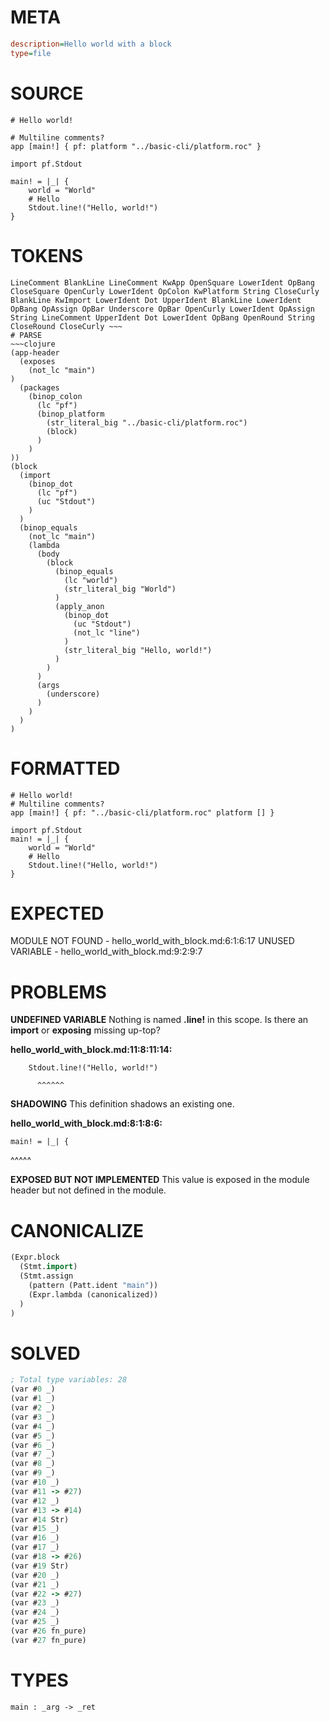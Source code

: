 # META
~~~ini
description=Hello world with a block
type=file
~~~
# SOURCE
~~~roc
# Hello world!

# Multiline comments?
app [main!] { pf: platform "../basic-cli/platform.roc" }

import pf.Stdout

main! = |_| {
	world = "World"
	# Hello
	Stdout.line!("Hello, world!")
}
~~~
# TOKENS
~~~text
LineComment BlankLine LineComment KwApp OpenSquare LowerIdent OpBang CloseSquare OpenCurly LowerIdent OpColon KwPlatform String CloseCurly BlankLine KwImport LowerIdent Dot UpperIdent BlankLine LowerIdent OpBang OpAssign OpBar Underscore OpBar OpenCurly LowerIdent OpAssign String LineComment UpperIdent Dot LowerIdent OpBang OpenRound String CloseRound CloseCurly ~~~
# PARSE
~~~clojure
(app-header
  (exposes
    (not_lc "main")
)
  (packages
    (binop_colon
      (lc "pf")
      (binop_platform
        (str_literal_big "../basic-cli/platform.roc")
        (block)
      )
    )
))
(block
  (import
    (binop_dot
      (lc "pf")
      (uc "Stdout")
    )
  )
  (binop_equals
    (not_lc "main")
    (lambda
      (body
        (block
          (binop_equals
            (lc "world")
            (str_literal_big "World")
          )
          (apply_anon
            (binop_dot
              (uc "Stdout")
              (not_lc "line")
            )
            (str_literal_big "Hello, world!")
          )
        )
      )
      (args
        (underscore)
      )
    )
  )
)
~~~
# FORMATTED
~~~roc
# Hello world!
# Multiline comments?
app [main!] { pf: "../basic-cli/platform.roc" platform [] }

import pf.Stdout
main! = |_| {
	world = "World"
	# Hello
	Stdout.line!("Hello, world!")
}
~~~
# EXPECTED
MODULE NOT FOUND - hello_world_with_block.md:6:1:6:17
UNUSED VARIABLE - hello_world_with_block.md:9:2:9:7
# PROBLEMS
**UNDEFINED VARIABLE**
Nothing is named **.line!** in this scope.
Is there an **import** or **exposing** missing up-top?

**hello_world_with_block.md:11:8:11:14:**
```roc
	Stdout.line!("Hello, world!")
```
	      ^^^^^^


**SHADOWING**
This definition shadows an existing one.

**hello_world_with_block.md:8:1:8:6:**
```roc
main! = |_| {
```
^^^^^


**EXPOSED BUT NOT IMPLEMENTED**
This value is exposed in the module header but not defined in the module.



# CANONICALIZE
~~~clojure
(Expr.block
  (Stmt.import)
  (Stmt.assign
    (pattern (Patt.ident "main"))
    (Expr.lambda (canonicalized))
  )
)
~~~
# SOLVED
~~~clojure
; Total type variables: 28
(var #0 _)
(var #1 _)
(var #2 _)
(var #3 _)
(var #4 _)
(var #5 _)
(var #6 _)
(var #7 _)
(var #8 _)
(var #9 _)
(var #10 _)
(var #11 -> #27)
(var #12 _)
(var #13 -> #14)
(var #14 Str)
(var #15 _)
(var #16 _)
(var #17 _)
(var #18 -> #26)
(var #19 Str)
(var #20 _)
(var #21 _)
(var #22 -> #27)
(var #23 _)
(var #24 _)
(var #25 _)
(var #26 fn_pure)
(var #27 fn_pure)
~~~
# TYPES
~~~roc
main : _arg -> _ret
~~~
